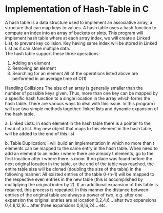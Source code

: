 # Implementation of Hash-Table in C
A hash table is a data structure used to implement an associative array, a structure that can map keys to values. A hash table uses a hash function to compute an index into an array of buckets or slots. This program will implement hash table where at each array index, we will create a Linked List, to prevent key collision. Key having same index will be stored in Linked List as it can store multiple data.  
The hash table support these three operations:
1. Adding an element
2. Removing an element
3. Searching for an element 
All of the operations listed above are performed in an average time of O(1)

Handling Collisions
The size of an array is generally smaller than the number of possible keys given. Thus, more than one
key can be mapped by a specific hash function to a single location in the array which forms the hash
table. There are various ways to deal with this issue. In this program i will use two simple methods
together: linked lists and dynamic expansion of the hash table. 

a. Linked Lists:
In each element in the hash table there is a pointer to the head of a list. Any new object that maps to
this element in the hash table, will be added to the end of this list.

b. Table Duplication:
I will build an implementation in which no more than t elements can be mapped to the same entry in
the hash table. 
When need to add an element to an index i where there are already t elements, go to
the first location after i where there is room.
If no place was found before the next original location in the table, or the end of the table was reached,
the entire table size will be cloned (doubling the size of the table) in the following manner:
All existed entries of the table 0-(n-1) will be mapped to the respective even entries in the new
table (this is accomplished by multiplying the original index by 2).
If an additional expansion of this table is required, this process is repeated.
In this manner the distance between entries of the original table are always a power of two, e.g.
after one expansion the original entries are at location 0,2,4,6… after two expansions
0,4,8,12,16… after three expansions 0,8,16,24… etc. 
